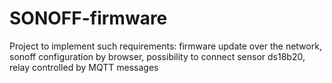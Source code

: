 # SONOFF-firmware
Project to implement such requirements: firmware update over the network, sonoff configuration by browser, possibility to connect sensor ds18b20, relay controlled by MQTT messages
